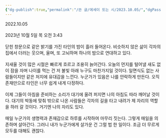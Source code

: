 ```yaml
---
{"dg-publish":true,"permalink":"/쓴 글/에세이 또는 시/2023.10.05/","dgPassFrontmatter":true}
---
```


2022.10.05<br/>
<br/>
2023년 10월 5일 목 오전 3:43<br/>
<br/>
닫힌 창문으로 같은 밝기를 가진 타인의 밤이 흘러 들어온다. 비슷하지 않은 삶이 각자의 집에서 더러는 웃으며, 울며, 또 고뇌하며 하나의 밤으로 연대하고 있다. <br/>
<br/>
지새울 것이 많은 시절은 빠르게 흐르고 조용히 늙어간다. 오늘의 먼지를 털어낼 새도 없이 잠을 자며 나이를 먹는 건 저 불빛 아래 누구도 마찬가지일 것이다. 일면식도 없는 사람들이지만 같은 처지에 유대감을 느낀다. 누군가가 있음은 나를 안락하게 만든다. 오직 존재만으로 타인은 너무 쉽게 내게 다정하다.<br/>
<br/>
이제 그들이 아침을 준비하는 소리가 대기에 울려 퍼지면 나의 아침도 따라 깨어날 것이다. 대기의 박동에 맞춰 밖으로 나온 사람들은 각자의 길을 타고 내려가 제 자리의 역할을 하러 갈 것이다. 거기엔 나의 자리도 있다. <br/>
<br/>
매일 누군가의 생명력과 존재감으로 하루를 시작하여 마무리 짓는다. 그렇게 매일을 의존하며 살아간다. 그러니 내가 누군가에게 살가운 건 그럴 법 한 일이다. 조금 더 무르게 모두를 대해도 괜찮다.<br/>
